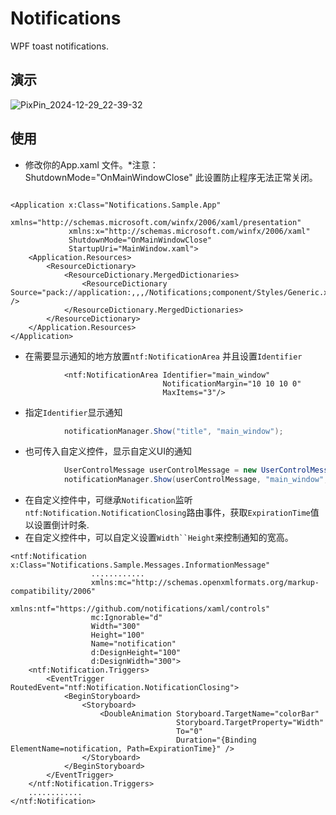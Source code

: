 # Notifications
WPF toast notifications.

## 演示
![PixPin_2024-12-29_22-39-32](https://github.com/user-attachments/assets/9fb6bb0e-64d7-4877-9a9d-bb801d26b328)


## 使用
* 修改你的App.xaml 文件。*注意：ShutdownMode="OnMainWindowClose" 此设置防止程序无法正常关闭。
```xaml

<Application x:Class="Notifications.Sample.App"
             xmlns="http://schemas.microsoft.com/winfx/2006/xaml/presentation"
             xmlns:x="http://schemas.microsoft.com/winfx/2006/xaml"
             ShutdownMode="OnMainWindowClose"
             StartupUri="MainWindow.xaml">
    <Application.Resources>
        <ResourceDictionary>
            <ResourceDictionary.MergedDictionaries>
                <ResourceDictionary Source="pack://application:,,,/Notifications;component/Styles/Generic.xaml" />
            </ResourceDictionary.MergedDictionaries>
        </ResourceDictionary>
    </Application.Resources>
</Application>

```

* 在需要显示通知的地方放置`ntf:NotificationArea` 并且设置`Identifier`

```xaml
            <ntf:NotificationArea Identifier="main_window"
                                  NotificationMargin="10 10 10 0"
                                  MaxItems="3"/>

```


* 指定`Identifier`显示通知
```csharp
            notificationManager.Show("title", "main_window");
```
* 也可传入自定义控件，显示自定义UI的通知

```csharp
            UserControlMessage userControlMessage = new UserControlMessage();
            notificationManager.Show(userControlMessage, "main_window",false);
```



* 在自定义控件中，可继承`Notification`监听`ntf:Notification.NotificationClosing`路由事件，获取`ExpirationTime`值以设置倒计时条.
 * 在自定义控件中，可以自定义设置`Width``Height`来控制通知的宽高。
```xaml
<ntf:Notification x:Class="Notifications.Sample.Messages.InformationMessage"
                  ............
                  xmlns:mc="http://schemas.openxmlformats.org/markup-compatibility/2006"
                  xmlns:ntf="https://github.com/notifications/xaml/controls"
                  mc:Ignorable="d"
                  Width="300"
                  Height="100"
                  Name="notification"
                  d:DesignHeight="100"
                  d:DesignWidth="300">
    <ntf:Notification.Triggers>
        <EventTrigger RoutedEvent="ntf:Notification.NotificationClosing">
            <BeginStoryboard>
                <Storyboard>
                    <DoubleAnimation Storyboard.TargetName="colorBar"
                                     Storyboard.TargetProperty="Width"
                                     To="0"
                                     Duration="{Binding ElementName=notification, Path=ExpirationTime}" />
                </Storyboard>
            </BeginStoryboard>
        </EventTrigger>
    </ntf:Notification.Triggers>
    ............
</ntf:Notification>

```









